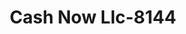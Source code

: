 ---
f_zip-code: 71852
f_state-code: AR
title: Cash Now Llc-8144
f_phone: 870-451-9909
f_city-only: Nashville
f_address: 103 W Dodson Street Nashville
f_location-unique-id: '8144'
slug: cash-now-llc-8144
updated-on: '2024-05-30T13:46:58.046Z'
created-on: '2024-05-30T13:36:59.803Z'
published-on: '2024-05-30T13:54:32.469Z'
f_city-state: cms/city/nashville-ar.md
f_company: cms/company/cash-now-llc.md
f_state: cms/state/arkansas.md
layout: '[payday-loan].html'
tags: payday-loan
---